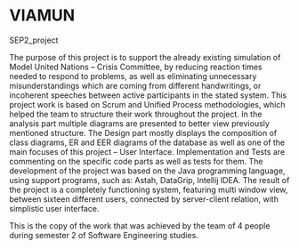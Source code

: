 # VIAMUN
SEP2_project

The purpose of this project is to support the already existing simulation of Model
United Nations – Crisis Committee, by reducing reaction times needed to respond to
problems, as well as eliminating unnecessary misunderstandings which are coming
from different handwritings, or incoherent speeches between active participants in the
stated system.
This project work is based on Scrum and Unified Process methodologies, which
helped the team to structure their work throughout the project. In the analysis part
multiple diagrams are presented to better view previously mentioned structure. The
Design part mostly displays the composition of class diagrams, ER and EER diagrams
of the database as well as one of the main focuses of this project – User Interface.
Implementation and Tests are commenting on the specific code parts as well as tests
for them.
The development of the project was based on the Java programming language,
using support programs, such as: Astah, DataGrip, Intellij IDEA.
The result of the project is a completely functioning system, featuring multi
window view, between sixteen different users, connected by server-client relation, with
simplistic user interface.

This is the copy of the work that was achieved by the team of 4 people during semester 2 of Software Engineering studies.
